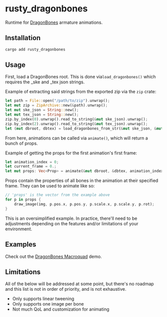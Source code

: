 # rusty_dragonbones
Runtime for [DragonBones](https://dragonbones.github.io/en/index.html) armature animations.

## Installation
```bash
cargo add rusty_dragonbones
```

## Usage
First, load a DragonBones root. This is done via`load_dragonbones()` which requires the _ske and _tex json strings.

Example of extracting said strings from the exported zip via the `zip` crate:
```rust
let path = File::open("/path/to/zip").unwrap();
let mut zip = ZipArchive::new(&path).unwrap();
let mut ske_json = String::new();
let mut tex_json = String::new();
zip.by_index(0).unwrap().read_to_string(&mut ske_json).unwrap();
zip.by_index(2).unwrap().read_to_string(&mut tex_json).unwrap();
let (mut dbroot, dbtex) = load_dragonbones_from_str(&mut ske_json, &mut tex_json).unwrap();
```
From here, animations can be called via `animate()`, which will return a bunch of props.

Example of getting the props for the first animation's first frame:
```rust
let animation_index = 0;
let current_frame = 0.;
let mut props: Vec<Prop> = animate(&mut dbroot, &dbtex, animation_index, current_frame);
```
Props contain the properties of all bones in the animation at their specified frame. They can be used to animate like so:
```rust
// 'props' is the vector from the example above
for p in props {
    draw_image(img, p.pos.x, p.pos.y, p.scale.x, p.scale.y, p.rot);
}
```
This is an oversimplified example. In practice, there'll need to be adjustments depending on the features and/or limitations of your environment.

## Examples

Check out the [DragonBones Macroquad](https://github.com/Retropaint/dragonbones_macroquad_demo) demo.

## Limitations
All of the below will be addressed at some point, but there's no roadmap and this list is not in order of priority, and is not exhaustive.

* Only supports linear tweening
* Only supports one image per bone
* Not much QoL and customization for animating
